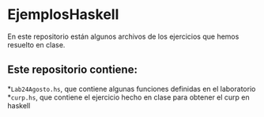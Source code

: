 # EjemplosHaskell
En este repositorio están algunos archivos de los ejercicios que hemos resuelto en clase.

## Este repositorio contiene:
*```Lab24Agosto.hs```, que contiene algunas funciones definidas en el laboratorio
*```curp.hs```, que contiene el ejercicio hecho en clase para obtener el curp en haskell
